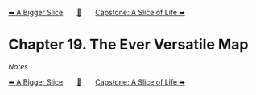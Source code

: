 [⬅ A Bigger Slice][previous-chapter]&nbsp;&nbsp;&nbsp;&nbsp;&nbsp;&nbsp;&nbsp;[🏡][readme]&nbsp;&nbsp;&nbsp;&nbsp;&nbsp;&nbsp;&nbsp;[Capstone: A Slice of Life ➡][upcoming-chapter]

# Chapter 19. The Ever Versatile Map

_Notes_

[⬅ A Bigger Slice][previous-chapter]&nbsp;&nbsp;&nbsp;&nbsp;&nbsp;&nbsp;&nbsp;[🏡][readme]&nbsp;&nbsp;&nbsp;&nbsp;&nbsp;&nbsp;&nbsp;[Capstone: A Slice of Life ➡][upcoming-chapter]

[readme]: README.md
[previous-chapter]: ch18-a-bigger-slice.md
[upcoming-chapter]: ch20-capstone-a-slice-of-life.md